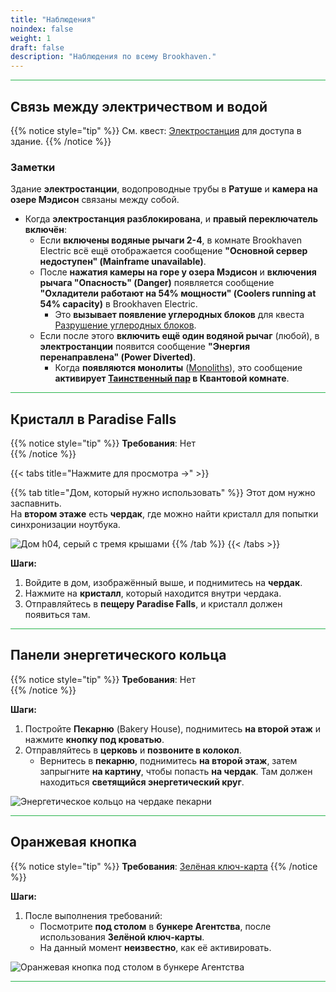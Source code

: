 ```yaml
---
title: "Наблюдения"
noindex: false
weight: 1
draft: false
description: "Наблюдения по всему Brookhaven."
---
```


<hr style="background-color: #28b44c" size=8>

## Связь между электричеством и водой  

{{% notice style="tip" %}}
См. квест: [Электростанция](/lore/quests/electric_building) для доступа в здание.
{{% /notice %}}

### Заметки  

Здание **электростанции**, водопроводные трубы в **Ратуше** и **камера на озере Мэдисон** связаны между собой.  
- Когда **электростанция разблокирована**, и **правый переключатель включён**:  
  - Если **включены водяные рычаги 2-4**, в комнате Brookhaven Electric всё ещё отображается сообщение **"Основной сервер недоступен" (Mainframe unavailable)**.  
  - После **нажатия камеры на горе у озера Мэдисон** и **включения рычага "Опасность" (Danger)** появляется сообщение **"Охладители работают на 54% мощности" (Coolers running at 54% capacity)** в Brookhaven Electric.  
    - Это **вызывает появление углеродных блоков** для квеста [Разрушение углеродных блоков](/lore/quests/destroy_carbon_blocks).  
  - Если после этого **включить ещё один водяной рычаг** (любой), в **электростанции** появится сообщение **"Энергия перенаправлена" (Power Diverted)**.  
    - Когда **появляются монолиты** ([Monoliths](/lore/quests/monoliths)), это сообщение **активирует [Таинственный пар](/casebook/quantum/steam/) в Квантовой комнате**.

<hr style="background-color: #28b44c" size=8>

## Кристалл в Paradise Falls  

{{% notice style="tip" %}}
**Требования**: Нет  
{{% /notice %}}

{{< tabs title="Нажмите для просмотра ->" >}}

{{% tab title="Дом, который нужно использовать" %}}
Этот дом нужно заспавнить.  
На **втором этаже** есть **чердак**, где можно найти кристалл для попытки синхронизации ноутбука.

![Дом h04, серый с тремя крышами](/images/bh/h04-house.jpg)
{{% /tab %}}
{{< /tabs >}}

**Шаги:**  

1. Войдите в дом, изображённый выше, и поднимитесь на **чердак**.  
2. Нажмите на **кристалл**, который находится внутри чердака.  
3. Отправляйтесь в **пещеру Paradise Falls**, и кристалл должен появиться там.

<hr style="background-color: #28b44c" size=8>

## Панели энергетического кольца  

{{% notice style="tip" %}}
**Требования**: Нет  
{{% /notice %}}

**Шаги:**  

1. Постройте **Пекарню** (Bakery House), поднимитесь **на второй этаж** и нажмите **кнопку под кроватью**.  
2. Отправляйтесь в **церковь** и **позвоните в колокол**.  
   - Вернитесь в **пекарню**, поднимитесь **на второй этаж**, затем запрыгните **на картину**, чтобы попасть **на чердак**. Там должен находиться **светящийся энергетический круг**.  

![Энергетическое кольцо на чердаке пекарни](/images/bh/bakery_energy_ring.jpg)

<hr style="background-color: #28b44c" size=8>

## Оранжевая кнопка  

{{% notice style="tip" %}}
**Требования**: [Зелёная ключ-карта](/lore/special_tools/green_key_card)
{{% /notice %}}

**Шаги:**  

1. После выполнения требований:  
   - Посмотрите **под столом** в **бункере Агентства**, после использования **Зелёной ключ-карты**.  
   - На данный момент **неизвестно**, как её активировать.

![Оранжевая кнопка под столом в бункере Агентства](/images/bh/agency_orange_button.jpg)

<hr style="background-color: #28b44c" size=8>
